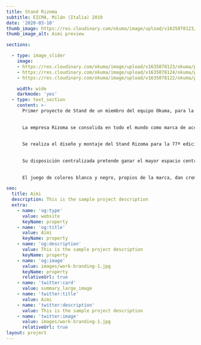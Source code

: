 ```yaml
---
title: Stand Rizoma
subtitle: EICMA, Milán (Italia) 2019
date: '2020-03-10'
thumb_image: https://res.cloudinary.com/okuma/image/upload/v1635078123/okuma/projects/rizoma/R19_Immagine_2_ng2fxg.jpg
thumb_image_alt: Aimi preview

sections:

  - type: image_slider
    image:
    - https://res.cloudinary.com/okuma/image/upload/v1635078123/okuma/projects/rizoma/R19_Immagine_2_ng2fxg.jpg
    - https://res.cloudinary.com/okuma/image/upload/v1635078124/okuma/projects/rizoma/R19_Immagine_3_idiwrd.jpg
    - https://res.cloudinary.com/okuma/image/upload/v1635078122/okuma/projects/rizoma/R19_Immagine_1_jweqj1.jpg

    width: wide
    darkmode: 'yes'
  - type: text_section
    content: >-
      Primer proyecto de Stand de un miembro del equipo Okuma, para la empresa RIZOMA en la Esposizione Internazionale Ciclo Motociclo e Accesori (EICMA), o más conocida en el mundo como el “Milan Motorcycle Show”, la exposición más importante del mundo de referencia para las dos ruedas.
      
      
      La empresa Rizoma se consolida en todo el mundo como marca de accesorios del motor, donde su estilo y diseño “made in italy” ha reinventado el concepto de piezas de repuesto en sus más de 20 años de experiencia.
      
      
      Se realiza el diseño y montaje del Stand Rizoma para la 77ª edición de EICMA 2019 desde un estudio de arquitectura suizo, basado en el estilo inconfundible de la marca italiana en sus 325m2 de espacio, donde las líneas puras de sus productos expuestos configuran el carácter minimalista, elegante y refinado de este espacio. 
      
      
      Su disposición centralizada pretende ganar el mayor espacio central posible y aumentar el aforo, destinando los usos más privados (zonas de reuniones, expositores, barra y almacén) en el perímetro, y así generar expositores de productos de doble función: hacia el interior, y hacia el exterior del stand, para captar la atención del visitante.
      
      
      El juego de colores blanco y negro, propios de la marca, dan cromatismo a este elegante espacio.

seo:
  title: Aimi
  description: This is the sample project description
  extra:
    - name: 'og:type'
      value: website
      keyName: property
    - name: 'og:title'
      value: Aimi
      keyName: property
    - name: 'og:description'
      value: This is the sample project description
      keyName: property
    - name: 'og:image'
      value: images/work-branding-1.jpg
      keyName: property
      relativeUrl: true
    - name: 'twitter:card'
      value: summary_large_image
    - name: 'twitter:title'
      value: Aimi
    - name: 'twitter:description'
      value: This is the sample project description
    - name: 'twitter:image'
      value: images/work-branding-1.jpg
      relativeUrl: true
layout: project
---
```

